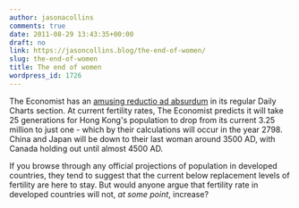 ```yaml
---
author: jasonacollins
comments: true
date: 2011-08-29 13:43:35+00:00
draft: no
link: https://jasoncollins.blog/the-end-of-women/
slug: the-end-of-women
title: The end of women
wordpress_id: 1726
---
```


The Economist has an [amusing reductio ad absurdum](http://www.economist.com/blogs/dailychart/2011/08/populations) in its regular Daily Charts section. At current fertility rates, The Economist predicts it will take 25 generations for Hong Kong's population to drop from its current 3.25 million to just one - which by their calculations will occur in the year 2798. China and Japan will be down to their last woman around 3500 AD, with Canada holding out until almost 4500 AD.

If you browse through any official projections of population in developed countries, they tend to suggest that the current below replacement levels of fertility are here to stay. But would anyone argue that fertility rate in developed countries will not, _at some point_, increase?
